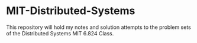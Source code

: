 # MIT-Distributed-Systems
This repository will hold my notes and solution attempts to the problem sets of the Distributed Systems MIT 6.824 Class.
